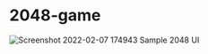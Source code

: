 # 2048-game
![Screenshot 2022-02-07 174943](https://user-images.githubusercontent.com/56574377/152788368-d3600734-7fbf-456f-b964-3637efcc4855.png)
Sample 2048 UI
